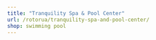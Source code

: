 ```yaml
---
title: "Tranquility Spa & Pool Center"
url: /rotorua/tranquility-spa-and-pool-center/
shop: swimming pool
---
```

